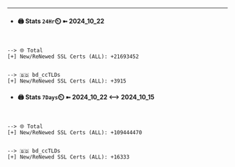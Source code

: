 

---
- #### 🖨️ **Stats** `24Hr`⏲️ ➼ 2024_10_22
```console


--> 🌐 Total
[+] New/ReNewed SSL Certs (ALL): +21693452


--> 🇧🇩 bd_ccTLDs
[+] New/ReNewed SSL Certs (ALL): +3915

```

- #### 🖨️ **Stats** `7Days`⏲️ ➼ 2024_10_22 <--> 2024_10_15
```console


--> 🌐 Total
[+] New/ReNewed SSL Certs (ALL): +109444470


--> 🇧🇩 bd_ccTLDs
[+] New/ReNewed SSL Certs (ALL): +16333

```

